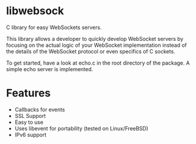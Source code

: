 libwebsock
==========

C library for easy WebSockets servers.

This library allows a developer to quickly develop WebSocket servers by focusing
on the actual logic of your WebSocket implementation instead of the details
of the WebSocket protocol or even specifics of C sockets.

To get started, have a look at echo.c in the root directory of the package.  A
simple echo server is implemented.

Features
========
* Callbacks for events
* SSL Support
* Easy to use
* Uses libevent for portability (tested on Linux/FreeBSD)
* IPv6 support
